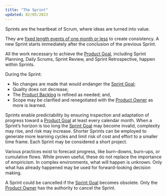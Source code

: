 ```yaml
---
title: "The Sprint"
updated: 02/05/2023
---
```


Sprints are the heartbeat of Scrum, where ideas are turned into value.

They are [fixed length events of one month or less](../timeboxes) to create consistency. A new Sprint starts immediately after the conclusion of the previous Sprint.

All the work necessary to achieve the [Product Goal](/guides/scrum/artifacts/pbl#commitment-product-goal), including Sprint Planning, Daily Scrums, Sprint Review, and Sprint Retrospective, happen within Sprints.

During the Sprint:

- No changes are made that would endanger the [Sprint Goal](/guides/scrum/artifacts/sbl#commitment-sprint-goal);
- Quality does not decrease;
- The [Product Backlog](/guides/scrum/artifacts/pbl) is refined as needed; and,
- Scope may be clarified and renegotiated with the [Product Owner](/guides/scrum/team/po) as more is learned.

Sprints enable predictability by ensuring inspection and adaptation of progress toward a [Product Goal](/guides/scrum/artifacts/pbl#commitment-product-goal) at least every calendar month. When a Sprint’s horizon is too long the [Sprint Goal](/guides/scrum/artifacts/sbl#commitment-sprint-goal) may become invalid, complexity may rise, and risk may increase. Shorter Sprints can be employed to generate more learning cycles and limit risk of cost and effort to a smaller time frame. Each Sprint may be considered a short project.

Various practices exist to forecast progress, like burn-downs, burn-ups, or cumulative flows. While proven useful, these do not replace the importance of empiricism. In complex environments, what will happen is unknown. Only what has already happened may be used for forward-looking decision making.

A Sprint could be cancelled if the [Sprint Goal](/guides/scrum/artifacts/sbl#commitment-sprint-goal) becomes obsolete. Only the [Product Owner](/guides/scrum/team/po) has the authority to cancel the Sprint.
